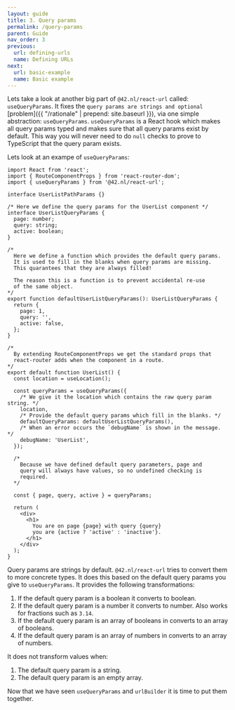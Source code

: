 ```yaml
---
layout: guide
title: 3. Query params
permalink: /query-params
parent: Guide
nav_order: 3
previous:
  url: defining-urls
  name: Defining URLs
next:
  url: basic-example
  name: Basic example
---
```


Lets take a look at another big part of `@42.nl/react-url` called:
`useQueryParams`. It fixes the `query params are strings and optional`
[problem]({{ "/rationale" | prepend: site.baseurl }}), via one simple abstraction:
`useQueryParams`. `useQueryParams` is a React hook which makes all query params
typed and makes sure that all query params exist by default. This way
you will never need to do `null` checks to prove to TypeScript that the query
param exists.

Lets look at an exampe of `useQueryParams`:

```tsx
import React from 'react';
import { RouteComponentProps } from 'react-router-dom';
import { useQueryParams } from '@42.nl/react-url';

interface UserListPathParams {}

/* Here we define the query params for the UserList component */
interface UserListQueryParams {
  page: number;
  query: string;
  active: boolean;
}

/* 
  Here we define a function which provides the default query params.
  It is used to fill in the blanks when query params are missing.
  This quarantees that they are always filled!

  The reason this is a function is to prevent accidental re-use
  of the same object.
*/
export function defaultUserListQueryParams(): UserListQueryParams {
  return {
    page: 1,
    query: '',
    active: false,
  };
}

/* 
  By extending RouteComponentProps we get the standard props that
  react-router adds when the component in a route.
*/
export default function UserList() {
  const location = useLocation();

  const queryParams = useQueryParams({
    /* We give it the location which contains the raw query param string. */
    location,
    /* Provide the default query params which fill in the blanks. */
    defaultQueryParams: defaultUserListQueryParams(),
    /* When an error occurs the `debugName` is shown in the message. */
    debugName: 'UserList',
  });

  /* 
    Because we have defined default query parameters, page and
    query will always have values, so no undefined checking is
    required.
  */

  const { page, query, active } = queryParams;

  return (
    <div>
      <h1>
        You are on page {page} with query {query}
        you are {active ? 'active' : 'inactive'}.
      </h1>
    </div>
  );
}
```

Query params are strings by default. `@42.nl/react-url` tries to convert
them to more concrete types. It does this based on the default query
params you give to `useQueryParams`. It provides the following
transformations:

1. If the default query param is a boolean it converts to boolean.
2. If the default query param is a number it converts to number.
   Also works for fractions such as `3.14`.
3. If the default query param is an array of booleans in converts
   to an array of booleans.
4. If the default query param is an array of numbers in converts
   to an array of numbers.

It does not transform values when:

1. The default query param is a string.
2. The default query param is an empty array.

Now that we have seen `useQueryParams` and `urlBuilder` it is time to
put them together.

